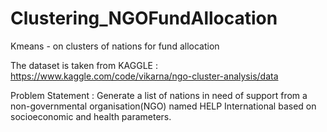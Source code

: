 # Clustering_NGOFundAllocation
Kmeans - on clusters of nations for fund allocation

The dataset is taken from KAGGLE : https://www.kaggle.com/code/vikarna/ngo-cluster-analysis/data

Problem Statement : Generate a list of nations in need of support from a non-governmental organisation(NGO) named HELP International based on socioeconomic and health parameters. 
